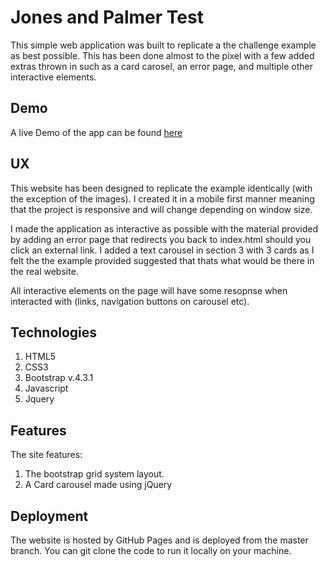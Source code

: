 # Jones and Palmer Test

This simple web application was built to replicate a the challenge example as best possible. This has been done almost to the pixel with a few added extras thrown in such as a card carosel, an error page, and multiple other interactive elements.  



## Demo

A live Demo of the app can be found [here](https://francisillingworth.github.io/Jones-and-Palmer-Test/)

## UX

This website has been designed to replicate the example identically (with the exception of the images). I created it in a mobile first manner meaning that the project is responsive and will change depending on window size.

I made the application as interactive as possible with the material provided by adding an error page that redirects you back to index.html should you click an external link. I added a text carousel in section 3 
with 3 cards as I felt the the example provided suggested that thats what would be there in the real website.

All interactive elements on the page will have some resopnse when interacted with (links, navigation buttons on carousel etc).





## Technologies

1. HTML5
2. CSS3
3. Bootstrap v.4.3.1
4. Javascript
5. Jquery


## Features

The site features:

1. The bootstrap grid system layout.
2. A Card carousel made using jQuery


## Deployment
The website is hosted by GitHub Pages and is deployed from the master branch. You can git clone the code to run it locally on your machine.
